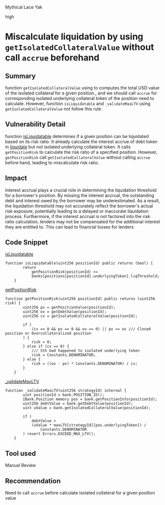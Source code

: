 Mythical Lace Yak

high

# Miscalculate liquidation by using `getIsolatedCollateralValue` without call `accrue` beforehand
## Summary
function `getIsolatedCollateralValue` using to computes the total USD value of the isolated collateral for a given position., and we should call `accrue` for corresponding isolated underlying collateral token of the position need to calculate. However, function `isLiquidatable` and `_validateMaxLTV` using `getIsolatedCollateralValue` not follow this rule.

## Vulnerability Detail
function [isLiquidatable](https://github.com/sherlock-audit/2023-07-blueberry/blob/main/blueberry-core/contracts/BlueBerryBank.sol#L531C5-L535C6) determines if a given position can be liquidated based on its risk ratio. It already calculate the interest accrue of debt token in [liquidate](https://github.com/sherlock-audit/2023-07-blueberry/blob/main/blueberry-core/contracts/BlueBerryBank.sol#L544C5-L548C47) but not isolated underlying collateral token. It calls `getPositionRisk` to calculate the risk ratio of a specified position. However, `getPositionRisk` call `getIsolatedCollateralValue` without calling `accrue` before hand, leading to miscalculate risk ratio.
## Impact
Interest accrual plays a crucial role in determining the liquidation threshold for a borrower's position. By missing the interest accrual, the outstanding debt and interest owed by the borrower may be underestimated. As a result, the liquidation threshold may not accurately reflect the borrower's actual risk exposure, potentially leading to a delayed or inaccurate liquidation process. Furthermore, if the interest accrual is not factored into the risk ratio calculation, lenders may not be compensated for the additional interest they are entitled to. This can lead to financial losses for lenders
## Code Snippet
[isLiquidatable](https://github.com/sherlock-audit/2023-07-blueberry/blob/main/blueberry-core/contracts/BlueBerryBank.sol#L531C5-L535C6) 
```solidity
function isLiquidatable(uint256 positionId) public returns (bool) {
        return
            getPositionRisk(positionId) >=
            banks[positions[positionId].underlyingToken].liqThreshold;
    }
```
[getPositionRisk](https://github.com/sherlock-audit/2023-07-blueberry/blob/main/blueberry-core/contracts/BlueBerryBank.sol#L511C5-L526C6)
```solidity
function getPositionRisk(uint256 positionId) public returns (uint256 risk) {
        uint256 pv = getPositionValue(positionId);
        uint256 ov = getDebtValue(positionId);
        uint256 cv = getIsolatedCollateralValue(positionId);

        if (
            (cv == 0 && pv == 0 && ov == 0) || pv >= ov /// Closed position or Overcollateralized position
        ) {
            risk = 0;
        } else if (cv == 0) {
            /// Sth bad happened to isolated underlying token
            risk = Constants.DENOMINATOR;
        } else {
            risk = ((ov - pv) * Constants.DENOMINATOR) / cv;
        }
    }
```
[_validateMaxLTV](https://github.com/sherlock-audit/2023-07-blueberry/blob/main/blueberry-core/contracts/spell/BasicSpell.sol#L258C5-L269C6)
```solidity
function _validateMaxLTV(uint256 strategyId) internal {
        uint positionId = bank.POSITION_ID();
        IBank.Position memory pos = bank.getPositionInfo(positionId);
        uint256 debtValue = bank.getDebtValue(positionId);
        uint uValue = bank.getIsolatedCollateralValue(positionId);

        if (
            debtValue >
            (uValue * maxLTV[strategyId][pos.underlyingToken]) /
                Constants.DENOMINATOR
        ) revert Errors.EXCEED_MAX_LTV();
    }
```
## Tool used

Manual Review

## Recommendation
Need to call `accrue` before calculate isolated collateral for a given position value